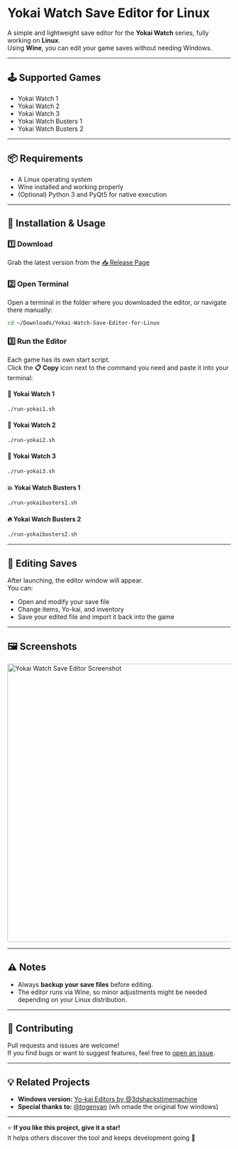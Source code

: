 #  Yokai Watch Save Editor for Linux

A simple and lightweight save editor for the **Yokai Watch** series, fully working on **Linux**.  
Using **Wine**, you can edit your game saves without needing Windows.

---

## 🕹️ Supported Games

- Yokai Watch 1  
- Yokai Watch 2  
- Yokai Watch 3  
- Yokai Watch Busters 1  
- Yokai Watch Busters 2  

---

## 📦 Requirements

- A Linux operating system  
- Wine installed and working properly  
- (Optional) Python 3 and PyQt5 for native execution  

---

## 🚀 Installation & Usage

### 1️⃣ Download
Grab the latest version from the [📥 Release Page](https://github.com/Mimapi13/Yokai-Watch-Save-Editor-for-Linux/releases/tag/Release)

### 2️⃣ Open Terminal
Open a terminal in the folder where you downloaded the editor, or navigate there manually:

```bash
cd ~/Downloads/Yokai-Watch-Save-Editor-for-Linux
```

### 3️⃣ Run the Editor

Each game has its own start script.  
Click the **📋 Copy** icon next to the command you need and paste it into your terminal:

#### 🧩 Yokai Watch 1
```bash
./run-yokai1.sh
```

#### 👻 Yokai Watch 2
```bash
./run-yokai2.sh
```

#### 🦊 Yokai Watch 3
```bash
./run-yokai3.sh
```

#### 💥 Yokai Watch Busters 1
```bash
./run-yokaibusters1.sh
```

#### 🔥 Yokai Watch Busters 2
```bash
./run-yokaibusters2.sh
```

---

## 💾 Editing Saves

After launching, the editor window will appear.  
You can:
- Open and modify your save file  
- Change items, Yo-kai, and inventory  
- Save your edited file and import it back into the game  

---

## 🖼️ Screenshots
<img width="742" height="627" alt="Yokai Watch Save Editor Screenshot" src="https://github.com/user-attachments/assets/8ea019e9-ed4a-4b8d-b925-dcfd0d5a6058" />

---

## ⚠️ Notes

- Always **backup your save files** before editing.  
- The editor runs via Wine, so minor adjustments might be needed depending on your Linux distribution.

---

## 🤝 Contributing

Pull requests and issues are welcome!  
If you find bugs or want to suggest features, feel free to [open an issue](https://github.com/Mimapi13/Yokai-Watch-Save-Editor-for-Linux/issues).

---

## 💡 Related Projects

- **Windows version:** [Yo-kai Editors by @3dshackstimemachine](https://github.com/3dshackstimemachine/yo-kai-editors)  
- **Special thanks to:** [@togenyan](https://github.com/togenyan) (wh omade the original fow windows)

---

⭐ **If you like this project, give it a star!**  
It helps others discover the tool and keeps development going 🚀
